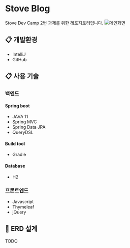 # Stove Blog
Stove Dev Camp 2번 과제를 위한 레포지토리입니다.
![메인화면](https://user-images.githubusercontent.com/65841596/140411651-1c8f78c8-62b5-4119-85a2-6be51e7a5fd0.jpg)


## :clipboard: 개발환경
* IntelliJ
* GitHub

## :clipboard: 사용 기술
### 백엔드
#### Spring boot
* JAVA 11
* Spring MVC
* Spring Data JPA
* QueryDSL

#### Build tool
* Gradle

#### Database
* H2

### 프론트엔드
* Javascript
* Thymeleaf
* jQuery

## :link: ERD 설계
TODO

